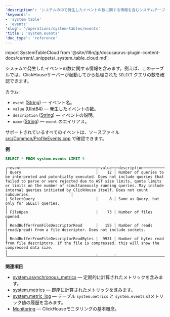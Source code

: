 ```yaml
---
'description': 'システムの中で発生したイベントの数に関する情報を含むシステムテーブル。'
'keywords':
- 'system table'
- 'events'
'slug': '/operations/system-tables/events'
'title': 'system.events'
'doc_type': 'reference'
---
```


import SystemTableCloud from '@site/i18n/jp/docusaurus-plugin-content-docs/current/_snippets/_system_table_cloud.md';

<SystemTableCloud/>

システムで発生したイベントの数に関する情報を含みます。例えば、このテーブルでは、ClickHouseサーバーが起動してから処理された `SELECT` クエリの数を確認できます。

カラム:

- `event` ([String](../../sql-reference/data-types/string.md)) — イベント名。
- `value` ([UInt64](../../sql-reference/data-types/int-uint.md)) — 発生したイベントの数。
- `description` ([String](../../sql-reference/data-types/string.md)) — イベントの説明。
- `name` ([String](../../sql-reference/data-types/string.md)) — `event` のエイリアス。

サポートされているすべてのイベントは、ソースファイル [src/Common/ProfileEvents.cpp](https://github.com/ClickHouse/ClickHouse/blob/master/src/Common/ProfileEvents.cpp) で確認できます。

**例**

```sql
SELECT * FROM system.events LIMIT 5
```

```text
┌─event─────────────────────────────────┬─value─┬─description────────────────────────────────────────────────────────────────────────────────────────────────────────────────────────────────────────────────────────────────────────────────────────────────────────────────────────────────────────────────┐
│ Query                                 │    12 │ Number of queries to be interpreted and potentially executed. Does not include queries that failed to parse or were rejected due to AST size limits, quota limits or limits on the number of simultaneously running queries. May include internal queries initiated by ClickHouse itself. Does not count subqueries.                  │
│ SelectQuery                           │     8 │ Same as Query, but only for SELECT queries.                                                                                                                                                                                                                │
│ FileOpen                              │    73 │ Number of files opened.                                                                                                                                                                                                                                    │
│ ReadBufferFromFileDescriptorRead      │   155 │ Number of reads (read/pread) from a file descriptor. Does not include sockets.                                                                                                                                                                             │
│ ReadBufferFromFileDescriptorReadBytes │  9931 │ Number of bytes read from file descriptors. If the file is compressed, this will show the compressed data size.                                                                                                                                              │
└───────────────────────────────────────┴───────┴────────────────────────────────────────────────────────────────────────────────────────────────────────────────────────────────────────────────────────────────────────────────────────────────────────────────────────────────────────────────────────────┘
```

**関連項目**

- [system.asynchronous_metrics](/operations/system-tables/asynchronous_metrics) — 定期的に計算されたメトリックを含みます。
- [system.metrics](/operations/system-tables/metrics) — 即座に計算されたメトリックを含みます。
- [system.metric_log](/operations/system-tables/metric_log) — テーブル `system.metrics` と `system.events` のメトリック値の履歴を含みます。
- [Monitoring](../../operations/monitoring.md) — ClickHouseモニタリングの基本概念。
